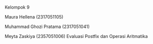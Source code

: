 Kelompok 9

Maura Hellena (2317051105)

Muhammad Ghozi Pratama (2317051041)

Meyta Zaskiya (2357051006) Evaluasi Postfix dan Operasi Aritmatika
